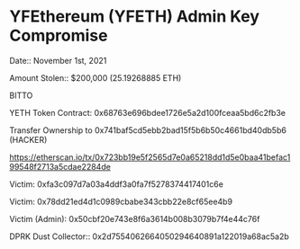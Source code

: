 # YFEthereum (YFETH) Admin Key Compromise

Date:: November 1st, 2021

Amount Stolen:: $200,000 (25.19268885 ETH)

BITTO 

YETH Token Contract: 0x68763e696bdee1726e5a2d100fceaa5bd6c2fb3e

Transfer Ownership to 0x741baf5cd5ebb2bad15f5b6b50c4661bd40db5b6 (HACKER)

https://etherscan.io/tx/0x723bb19e5f2565d7e0a65218dd1d5e0baa41befac199548f2713a5cdae2284de

Victim: 0xfa3c097d7a03a4ddf3a0fa7f5278374417401c6e

Victim: 0x78dd21ed4d1c0989cbabe343cbb22e8cf65ee4b9

Victim (Admin): 0x50cbf20e743e8f6a3614b008b3079b7f4e44c76f


DPRK Dust Collector:: 0x2d7554062664050294640891a122019a68ac5a2b